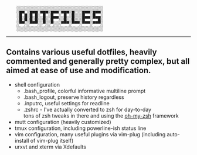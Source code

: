 ```
	░░░░░░░░░░░░░░░░░░░░░░░░░░░░░░░░░
	░█▀▄░█▀█░▀█▀░█▀▀░▀█▀░█░░░█▀▀░█▀▀░
	░█░█░█░█░░█░░█▀▀░░█░░█░░░█▀▀░▀▀█░
	░▀▀░░▀▀▀░░▀░░▀░░░▀▀▀░▀▀▀░▀▀▀░▀▀▀░
	░░░░░░░░░░░░░░░░░░░░░░░░░░░░░░░░░
```
----------------------------------------------
Contains various useful dotfiles, heavily commented and generally pretty complex, but all aimed at ease of use and modification.
----------------------------------------------
* shell configuration
	* .bash_profile, colorful informative multiline prompt
	* .bash_logout, preserve history regardless
	* .inputrc, useful settings for readline
	* .zshrc - I've actually converted to zsh for day-to-day  
	tons of zsh tweaks in there and using the [oh-my-zsh](https://github.com/robbyrussell/oh-my-zsh) framework
* mutt configuration (heavily customized)
* tmux configuration, including powerline-ish status line
* vim configuration, many useful plugins via vim-plug (including auto-install of vim-plug itself)
* urxvt and xterm via Xdefaults
